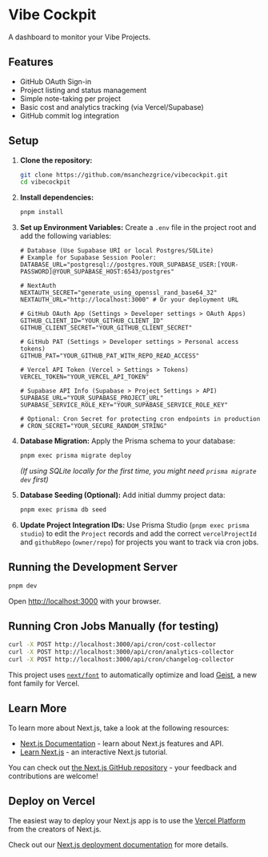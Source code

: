 # Vibe Cockpit

A dashboard to monitor your Vibe Projects.

## Features

- GitHub OAuth Sign-in
- Project listing and status management
- Simple note-taking per project
- Basic cost and analytics tracking (via Vercel/Supabase)
- GitHub commit log integration

## Setup

1.  **Clone the repository:**
    ```bash
    git clone https://github.com/msanchezgrice/vibecockpit.git
    cd vibecockpit
    ```

2.  **Install dependencies:**
    ```bash
    pnpm install
    ```

3.  **Set up Environment Variables:**
    Create a `.env` file in the project root and add the following variables:

    ```dotenv
    # Database (Use Supabase URI or local Postgres/SQLite)
    # Example for Supabase Session Pooler:
    DATABASE_URL="postgresql://postgres.YOUR_SUPABASE_USER:[YOUR-PASSWORD]@YOUR_SUPABASE_HOST:6543/postgres"

    # NextAuth
    NEXTAUTH_SECRET="generate_using_openssl_rand_base64_32"
    NEXTAUTH_URL="http://localhost:3000" # Or your deployment URL

    # GitHub OAuth App (Settings > Developer settings > OAuth Apps)
    GITHUB_CLIENT_ID="YOUR_GITHUB_CLIENT_ID"
    GITHUB_CLIENT_SECRET="YOUR_GITHUB_CLIENT_SECRET"

    # GitHub PAT (Settings > Developer settings > Personal access tokens)
    GITHUB_PAT="YOUR_GITHUB_PAT_WITH_REPO_READ_ACCESS"

    # Vercel API Token (Vercel > Settings > Tokens)
    VERCEL_TOKEN="YOUR_VERCEL_API_TOKEN"

    # Supabase API Info (Supabase > Project Settings > API)
    SUPABASE_URL="YOUR_SUPABASE_PROJECT_URL"
    SUPABASE_SERVICE_ROLE_KEY="YOUR_SUPABASE_SERVICE_ROLE_KEY"

    # Optional: Cron Secret for protecting cron endpoints in production
    # CRON_SECRET="YOUR_SECURE_RANDOM_STRING"
    ```

4.  **Database Migration:**
    Apply the Prisma schema to your database:
    ```bash
    pnpm exec prisma migrate deploy
    ```
    *(If using SQLite locally for the first time, you might need `prisma migrate dev` first)*

5.  **Database Seeding (Optional):**
    Add initial dummy project data:
    ```bash
    pnpm exec prisma db seed
    ```

6.  **Update Project Integration IDs:**
    Use Prisma Studio (`pnpm exec prisma studio`) to edit the `Project` records and add the correct `vercelProjectId` and `githubRepo` (`owner/repo`) for projects you want to track via cron jobs.

## Running the Development Server

```bash
pnpm dev
```

Open [http://localhost:3000](http://localhost:3000) with your browser.

## Running Cron Jobs Manually (for testing)

```bash
curl -X POST http://localhost:3000/api/cron/cost-collector
curl -X POST http://localhost:3000/api/cron/analytics-collector
curl -X POST http://localhost:3000/api/cron/changelog-collector
```

This project uses [`next/font`](https://nextjs.org/docs/app/building-your-application/optimizing/fonts) to automatically optimize and load [Geist](https://vercel.com/font), a new font family for Vercel.

## Learn More

To learn more about Next.js, take a look at the following resources:

- [Next.js Documentation](https://nextjs.org/docs) - learn about Next.js features and API.
- [Learn Next.js](https://nextjs.org/learn) - an interactive Next.js tutorial.

You can check out [the Next.js GitHub repository](https://github.com/vercel/next.js) - your feedback and contributions are welcome!

## Deploy on Vercel

The easiest way to deploy your Next.js app is to use the [Vercel Platform](https://vercel.com/new?utm_medium=default-template&filter=next.js&utm_source=create-next-app&utm_campaign=create-next-app-readme) from the creators of Next.js.

Check out our [Next.js deployment documentation](https://nextjs.org/docs/app/building-your-application/deploying) for more details.
